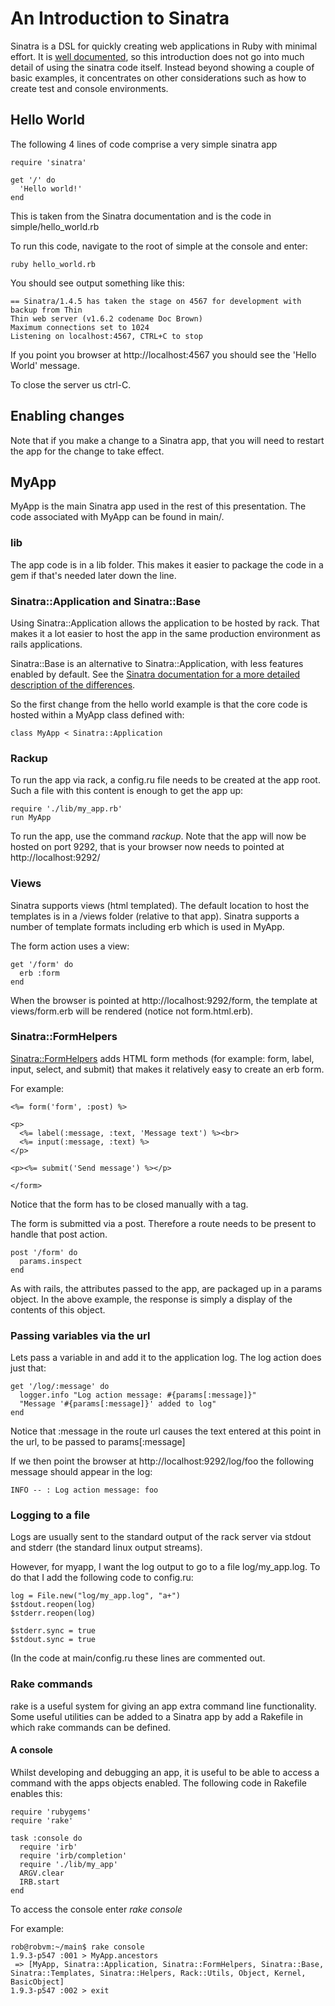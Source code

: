 An Introduction to Sinatra
==========================

Sinatra is a DSL for quickly creating web applications in Ruby with minimal effort.
It is [well documented](http://www.sinatrarb.com/), so this introduction does
not go into much detail of using the sinatra code itself. Instead beyond showing
a couple of basic examples, it concentrates on other considerations such as
how to create test and console environments.

Hello World
-----------
The following 4 lines of code comprise a very simple sinatra app

    require 'sinatra'

    get '/' do
      'Hello world!'
    end

This is taken from the Sinatra documentation and is the code in simple/hello_world.rb

To run this code, navigate to the root of simple at the console and enter:

    ruby hello_world.rb

You should see output something like this:

    == Sinatra/1.4.5 has taken the stage on 4567 for development with backup from Thin
    Thin web server (v1.6.2 codename Doc Brown)
    Maximum connections set to 1024
    Listening on localhost:4567, CTRL+C to stop

If you point you browser at http://localhost:4567 you should see the 'Hello World'
message.

To close the server us ctrl-C.

Enabling changes
----------------
Note that if you make a change to a Sinatra app, that you will need to restart
the app for the change to take effect.

MyApp
-----
MyApp is the main Sinatra app used in the rest of this presentation. The code
associated with MyApp can be found in main/.

### lib

The app code is in a lib folder. This makes it easier to package
the code in a gem if that's needed later down the line.

### Sinatra::Application and Sinatra::Base

Using Sinatra::Application allows the application to be hosted by rack. That
makes it a lot easier to host the app in the same production environment as
rails applications.

Sinatra::Base is an alternative to Sinatra::Application, with less features
enabled by default. See the [Sinatra documentation for a more detailed description
of the differences](http://www.sinatrarb.com/intro.html#Sinatra::Base%20-%20Middleware,%20Libraries,%20and%20Modular%20Apps).

So the first change from the hello world example is that the core code is
hosted within a MyApp class defined with:

    class MyApp < Sinatra::Application

### Rackup

To run the app via rack, a config.ru file needs to be created at the app
root. Such a file with this content is enough to get the app up:

    require './lib/my_app.rb'
    run MyApp

To run the app, use the command *rackup*. Note that the app will now be
hosted on port 9292, that is your browser now needs to pointed at
http://localhost:9292/

### Views

Sinatra supports views (html templated). The default location to host the templates
is in a /views folder (relative to that app). Sinatra supports a number of
template formats including erb which is used in MyApp.

The form action uses a view:

    get '/form' do
      erb :form
    end

When the browser is pointed at http://localhost:9292/form, the template at
views/form.erb will be rendered (notice not form.html.erb).

### Sinatra::FormHelpers

[Sinatra::FormHelpers](https://rubygems.org/gems/sinatra-formhelpers/versions/0.4.0)
adds HTML form methods (for example: form, label, input, select, and submit) that
makes it relatively easy to create an erb form.

For example:

    <%= form('form', :post) %>

    <p>
      <%= label(:message, :text, 'Message text') %><br>
      <%= input(:message, :text) %>
    </p>

    <p><%= submit('Send message') %></p>

    </form>

Notice that the form has to be closed manually with a </form> tag.

The form is submitted via a post. Therefore a route needs to be
present to handle that post action.

    post '/form' do
      params.inspect
    end

As with rails, the attributes passed to the app, are packaged up in a params
object. In the above example, the response is simply a display of the contents
of this object.

### Passing variables via the url

Lets pass a variable in and add it to the application log. The log action does
just that:

    get '/log/:message' do
      logger.info "Log action message: #{params[:message]}"
      "Message '#{params[:message]}' added to log"
    end

Notice that :message in the route url causes the text entered at this point
in the url, to be passed to params[:message]

If we then point the browser at http://localhost:9292/log/foo the following
message should appear in the log:

    INFO -- : Log action message: foo

### Logging to a file

Logs are usually sent to the standard output of the rack server via stdout and
stderr (the standard linux output streams).

However, for myapp, I want the log output to go to a file log/my_app.log. To
do that I add the following code to config.ru:

    log = File.new("log/my_app.log", "a+")
    $stdout.reopen(log)
    $stderr.reopen(log)

    $stderr.sync = true
    $stdout.sync = true

(In the code at main/config.ru these lines are commented out.

### Rake commands

rake is a useful system for giving an app extra command line functionality.
Some useful utilities can be added to a Sinatra app by add a Rakefile in
which rake commands can be defined.

#### A console

Whilst developing and debugging an app, it is useful to be able to access
a command with the apps objects enabled. The following code in Rakefile enables
this:

    require 'rubygems'
    require 'rake'

    task :console do
      require 'irb'
      require 'irb/completion'
      require './lib/my_app'
      ARGV.clear
      IRB.start
    end

To access the console enter *rake console*

For example:

    rob@robvm:~/main$ rake console
    1.9.3-p547 :001 > MyApp.ancestors
     => [MyApp, Sinatra::Application, Sinatra::FormHelpers, Sinatra::Base, Sinatra::Templates, Sinatra::Helpers, Rack::Utils, Object, Kernel, BasicObject]
    1.9.3-p547 :002 > exit

